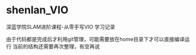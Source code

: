 # shenlan_VIO
深蓝学院SLAM进阶课程-从零手写VIO 学习记录

由于代码都是完成后才利用git管理，可能需要放在home目录下才可以直接编译运行
当前的结构还需要再次整理，有空再说
